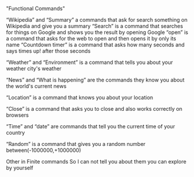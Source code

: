 "Functional Commands"

“Wikipedia” and “Summary” a commands that ask for search something on Wikipedia and give you a summary
“Search” is a command  that searches for things on Google and shows you the result by opening Google
“open” is a command that asks for the web to open and then opens it by only its name
“Countdown timer” is a command that asks how many seconds and says times up! after those seconds

“Weather” and “Environment” is a command that tells you about your weather city's weather

“News” and “What is happening” are the commands they know you about the world's current news

“Location” is a command  that knows you about your location

“Close” is a command that asks you to close and also works correctly on browsers

“Time” and “date” are commands that tell you the current time of your country

“Random” is a command that gives you a random number between(-1000000,+1000000)

Other in Finite commands
So I can not tell you about them you can explore by yourself
